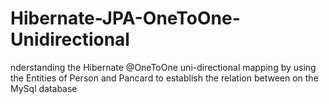 # Hibernate-JPA-OneToOne-Unidirectional
nderstanding the Hibernate @OneToOne uni-directional mapping by using the Entities of Person and Pancard to establish the relation between on the MySql database
